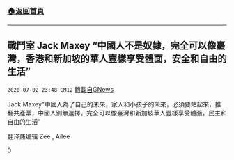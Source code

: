 ###  [:house:返回首頁](https://github.com/ourhimalayas/txt)
---

## 戰鬥室 Jack Maxey “中國人不是奴隸，完全可以像臺灣，香港和新加坡的華人壹樣享受體面，安全和自由的生活”
`2020-07-02 23:48 GM12` [轉載自GNews](https://gnews.org/zh-hant/252481/)

Jack Maxey”中國人為了自己的未來，家人和小孩子的未來，必須要站起來，推翻共產黨，中國人別無選擇。完全可以像臺灣和新加坡華人壹樣享受體面，民主和自由的生活”



翻译兼编辑 Zee , Ailee

0
